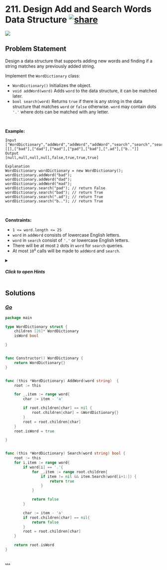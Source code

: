 # 211. Design Add and Search Words Data Structure [![share]](https://leetcode.com/problems/design-add-and-search-words-data-structure/)

![][medium]

## Problem Statement

<p>Design a data structure that supports adding new words and finding if a string matches any previously added string.</p>
<p>Implement the <code>WordDictionary</code> class:</p>
<ul>
<li><code>WordDictionary()</code> Initializes the object.</li>
<li><code>void addWord(word)</code> Adds <code>word</code> to the data structure, it can be matched later.</li>
<li><code>bool search(word)</code> Returns <code>true</code> if there is any string in the data structure that matches <code>word</code> or <code>false</code> otherwise. <code>word</code> may contain dots <code>'.'</code> where dots can be matched with any letter.</li>
</ul>
<p> </p>
<p><strong class="example">Example:</strong></p>

```
Input
["WordDictionary","addWord","addWord","addWord","search","search","search","search"]
[[],["bad"],["dad"],["mad"],["pad"],["bad"],[".ad"],["b.."]]
Output
[null,null,null,null,false,true,true,true]

Explanation
WordDictionary wordDictionary = new WordDictionary();
wordDictionary.addWord("bad");
wordDictionary.addWord("dad");
wordDictionary.addWord("mad");
wordDictionary.search("pad"); // return False
wordDictionary.search("bad"); // return True
wordDictionary.search(".ad"); // return True
wordDictionary.search("b.."); // return True
```

<p> </p>
<p><strong>Constraints:</strong></p>
<ul>
<li><code>1 &lt;= word.length &lt;= 25</code></li>
<li><code>word</code> in <code>addWord</code> consists of lowercase English letters.</li>
<li><code>word</code> in <code>search</code> consist of <code>'.'</code> or lowercase English letters.</li>
<li>There will be at most <code>2</code> dots in <code>word</code> for <code>search</code> queries.</li>
<li>At most <code>10<sup>4</sup></code> calls will be made to <code>addWord</code> and <code>search</code>.</li>
</ul>

<details>
<summary>

#### _Click to open Hints_

</summary>

- You should be familiar with how a Trie works. If not, please work on this problem: <a href="https://leetcode.com/problems/implement-trie-prefix-tree/">Implement Trie (Prefix Tree)</a> first.

</details>

## Solutions

### [_Go_](design_add_and_search_words_data_structure.go)

```go [Go]
package main

type WordDictionary struct {
    children [26]* WordDictionary
    isWord bool

}


func Constructor() WordDictionary {
    return WordDictionary{}
}


func (this *WordDictionary) AddWord(word string)  {
    root := this

    for _,item := range word{
        char := item - 'a'

        if root.children[char] == nil {
            root.children[char] = &WordDictionary{}
        }
        root = root.children[char]
    }
    root.isWord = true

}


func (this *WordDictionary) Search(word string) bool {
    root := this
    for i,item := range word{
        if word[i] == '.'{
            for _,item := range root.children{
                if item != nil && item.Search(word[i+1:]) {
                    return true
                }
            }

            return false
        }

        char := item - 'a'
        if root.children[char] == nil{
            return false
        }
        root = root.children[char]
    }

    return root.isWord
}

```

### [_..._]()

```

```

<!----------------------------------{ link }--------------------------------->

[share]: https://graph.org/file/3ea5234dda646b71c574a.png
[easy]: https://img.shields.io/badge/Difficulty-Easy-bright.svg
[medium]: https://img.shields.io/badge/Difficulty-Medium-yellow.svg
[hard]: https://img.shields.io/badge/Difficulty-Hard-red.svg
